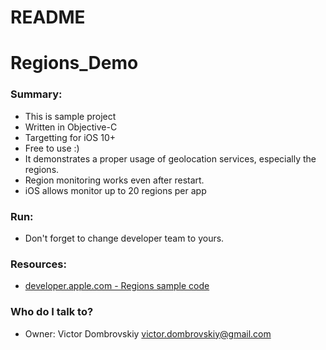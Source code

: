 # README #

# Regions_Demo #

### Summary:
* This is sample project
* Written in Objective-C
* Targetting for iOS 10+
* Free to use :)
* It demonstrates a proper usage of geolocation services, especially the regions.
* Region monitoring works even after restart.
* iOS allows monitor up to 20 regions per app

### Run:
* Don't forget to change developer team to yours.

### Resources:
* [developer.apple.com - Regions sample code](https://developer.apple.com/library/content/samplecode/Regions/Introduction/Intro.html)

### Who do I talk to? ###

* Owner: Victor Dombrovskiy victor.dombrovskiy@gmail.com
